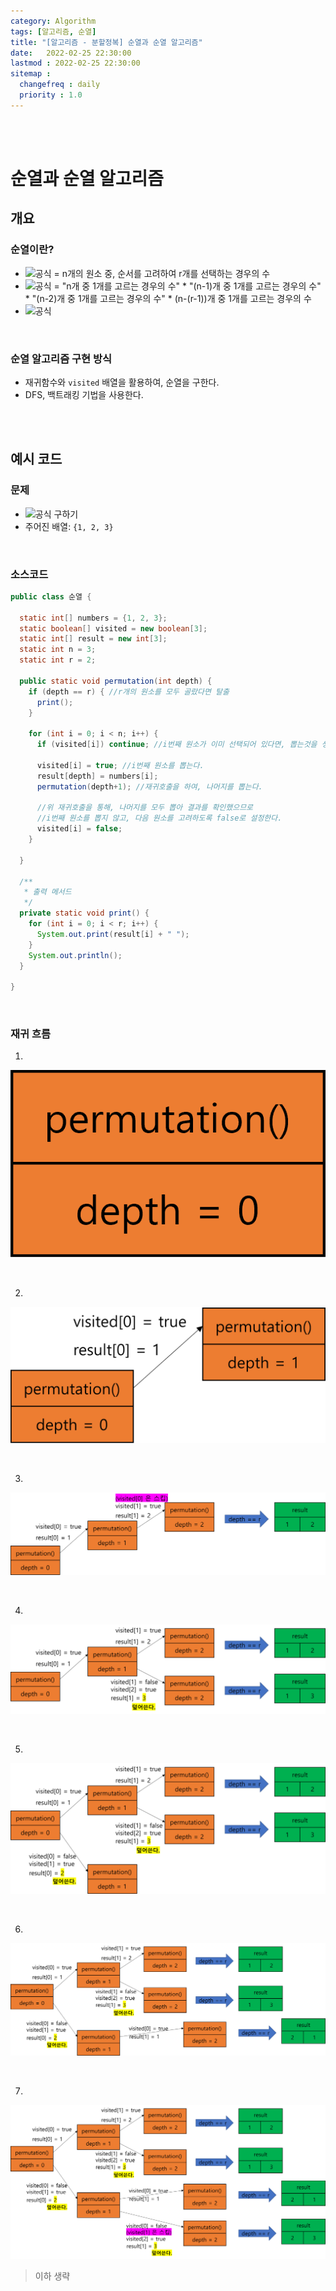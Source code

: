 ```yaml
---
category: Algorithm
tags: [알고리즘, 순열]
title: "[알고리즘 - 분할정복] 순열과 순열 알고리즘"
date:   2022-02-25 22:30:00 
lastmod : 2022-02-25 22:30:00
sitemap :
  changefreq : daily
  priority : 1.0
---
```


<br/><br/>

# 순열과 순열 알고리즘
## 개요
### 순열이란?
- ![공식](https://latex.codecogs.com/svg.image?_nP_r) = n개의 원소 중, 순서를 고려하여 r개를 선택하는 경우의 수
- ![공식](https://latex.codecogs.com/svg.image?_nP_r) = "n개 중 1개를 고르는 경우의 수" * "(n-1)개 중 1개를 고르는 경우의 수" * "(n-2)개 중 1개를 고르는 경우의 수" * (n-(r-1))개 중 1개를 고르는 경우의 수
- ![공식](https://latex.codecogs.com/svg.image?_nP_r=n*(n-1)*(n-2)*...*(n-r+1))

<br/>

### 순열 알고리즘 구현 방식
- 재귀함수와 `visited` 배열을 활용하여, 순열을 구한다.
- DFS, 백트래킹 기법을 사용한다.

<br/><br/>

## 예시 코드
### 문제
- ![공식](https://latex.codecogs.com/svg.image?_3P_2) 구하기
- 주어진 배열: `{1, 2, 3}`

<br/>

### 소스코드
```java
public class 순열 {

  static int[] numbers = {1, 2, 3};
  static boolean[] visited = new boolean[3];
  static int[] result = new int[3];
  static int n = 3;
  static int r = 2;

  public static void permutation(int depth) {
    if (depth == r) { //r개의 원소를 모두 골랐다면 탈출
      print();
    }

    for (int i = 0; i < n; i++) {
      if (visited[i]) continue; //i번째 원소가 이미 선택되어 있다면, 뽑는것을 생략한다.

      visited[i] = true; //i번째 원소를 뽑는다.
      result[depth] = numbers[i];
      permutation(depth+1); //재귀호출을 하여, 나머지를 뽑는다.

      //위 재귀호출을 통해, 나머지를 모두 뽑아 결과를 확인했으므로
      //i번째 원소를 뽑지 않고, 다음 원소를 고려하도록 false로 설정한다.
      visited[i] = false;
    }

  }

  /**
   * 출력 메서드
   */
  private static void print() {
    for (int i = 0; i < r; i++) {
      System.out.print(result[i] + " ");
    }
    System.out.println();
  }

}

```

<br/>

### 재귀 흐름
1.
![](/assets/img/2022-02-25-ALGORITHM_Permutation/Untitled0.png)

<br/>

2.
![](/assets/img/2022-02-25-ALGORITHM_Permutation/Untitled1.png)

<br/>

3.
![](/assets/img/2022-02-25-ALGORITHM_Permutation/Untitled2.png)

<br/>

4.
![](/assets/img/2022-02-25-ALGORITHM_Permutation/Untitled4.png)

<br/>

5.
![](/assets/img/2022-02-25-ALGORITHM_Permutation/Untitled5.png)

<br/>

6.
![](/assets/img/2022-02-25-ALGORITHM_Permutation/Untitled6.png)

<br/>

7.
![](/assets/img/2022-02-25-ALGORITHM_Permutation/Untitled7.png)

> 이하 생략